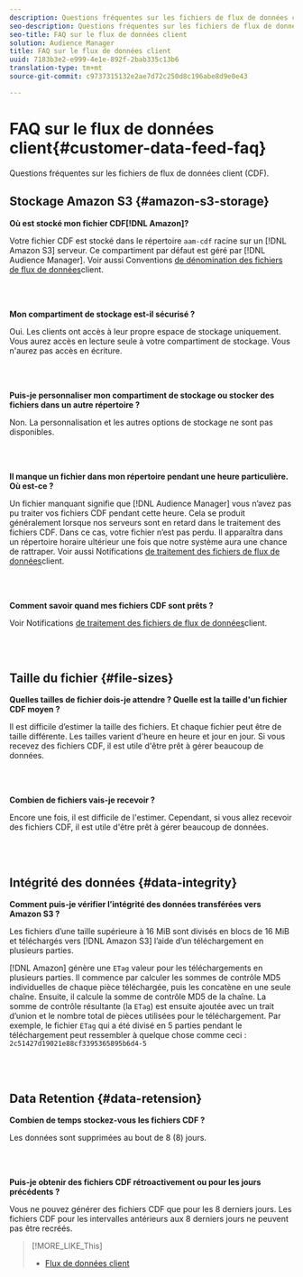 ```yaml
---
description: Questions fréquentes sur les fichiers de flux de données client (CDF).
seo-description: Questions fréquentes sur les fichiers de flux de données client (CDF).
seo-title: FAQ sur le flux de données client
solution: Audience Manager
title: FAQ sur le flux de données client
uuid: 7183b3e2-e999-4e1e-892f-2bab335c13b6
translation-type: tm+mt
source-git-commit: c9737315132e2ae7d72c250d8c196abe8d9e0e43

---
```



# FAQ sur le flux de données client{#customer-data-feed-faq}

Questions fréquentes sur les fichiers de flux de données client (CDF).

## Stockage Amazon S3 {#amazon-s3-storage}

**Où est stocké mon fichier CDF[!DNL Amazon]?**

Votre fichier CDF est stocké dans le répertoire `aam-cdf` racine sur un [!DNL Amazon S3] serveur. Ce compartiment par défaut est géré par [!DNL Audience Manager]. Voir aussi Conventions [de dénomination des fichiers de flux de données](../features/cdf-files.md#cdf-naming-conventions)client.

<br> 

**Mon compartiment de stockage est-il sécurisé ?**

Oui. Les clients ont accès à leur propre espace de stockage uniquement. Vous aurez accès en lecture seule à votre compartiment de stockage. Vous n'aurez pas accès en écriture.

<br> 

**Puis-je personnaliser mon compartiment de stockage ou stocker des fichiers dans un autre répertoire ?**

Non. La personnalisation et les autres options de stockage ne sont pas disponibles.

<br> 

**Il manque un fichier dans mon répertoire pendant une heure particulière. Où est-ce ?**

Un fichier manquant signifie que [!DNL Audience Manager] vous n’avez pas pu traiter vos fichiers CDF pendant cette heure. Cela se produit généralement lorsque nos serveurs sont en retard dans le traitement des fichiers CDF. Dans ce cas, votre fichier n’est pas perdu. Il apparaîtra dans un répertoire horaire ultérieur une fois que notre système aura une chance de rattraper. Voir aussi Notifications [de traitement des fichiers de flux de données](../features/cdf-files.md#cdf-file-processing-notifications)client.

<br> 

**Comment savoir quand mes fichiers CDF sont prêts ?**

Voir Notifications [de traitement des fichiers de flux de données](../features/cdf-files.md#cdf-file-processing-notifications)client.

<br> 

## Taille du fichier {#file-sizes}

**Quelles tailles de fichier dois-je attendre ? Quelle est la taille d'un fichier CDF moyen ?**

Il est difficile d’estimer la taille des fichiers. Et chaque fichier peut être de taille différente. Les tailles varient d'heure en heure et jour en jour. Si vous recevez des fichiers CDF, il est utile d'être prêt à gérer beaucoup de données.

<br> 

**Combien de fichiers vais-je recevoir ?**

Encore une fois, il est difficile de l'estimer. Cependant, si vous allez recevoir des fichiers CDF, il est utile d'être prêt à gérer beaucoup de données.

<br> 

## Intégrité des données {#data-integrity}

**Comment puis-je vérifier l’intégrité des données transférées vers Amazon S3 ?**

Les fichiers d’une taille supérieure à 16 MiB sont divisés en blocs de 16 MiB et téléchargés vers [!DNL Amazon S3] l’aide d’un téléchargement en plusieurs parties.

[!DNL Amazon] génère une `ETag` valeur pour les téléchargements en plusieurs parties. Il commence par calculer les sommes de contrôle MD5 individuelles de chaque pièce téléchargée, puis les concatène en une seule chaîne. Ensuite, il calcule la somme de contrôle MD5 de la chaîne. La somme de contrôle résultante (la `ETag`) est ensuite ajoutée avec un trait d’union et le nombre total de pièces utilisées pour le téléchargement. Par exemple, le fichier `ETag` qui a été divisé en 5 parties pendant le téléchargement peut ressembler à quelque chose comme ceci : `2c51427d19021e88cf3395365895b6d4-5`

<br> 

## Data Retention {#data-retension}

**Combien de temps stockez-vous les fichiers CDF ?**

Les données sont supprimées au bout de 8 (8) jours.

<br> 

**Puis-je obtenir des fichiers CDF rétroactivement ou pour les jours précédents ?**

Vous ne pouvez générer des fichiers CDF que pour les 8 derniers jours. Les fichiers CDF pour les intervalles antérieurs aux 8 derniers jours ne peuvent pas être recréés.

>[!MORE_LIKE_This]
>
>* [Flux de données client](../features/cdf-files.md)

